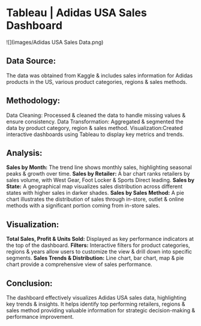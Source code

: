 # Tableau | Adidas USA Sales Dashboard
![](images/Adidas USA Sales Data.png)

## Data Source:
The data was obtained from Kaggle & includes sales information for Adidas products in the US, various product categories, regions & sales methods.

## Methodology:
Data Cleaning: Processed & cleaned the data to handle missing values & ensure consistency.
Data Transformation: Aggregated & segmented the data by product category, region & sales method.
Visualization:Created interactive dashboards using Tableau to display key metrics and trends.

## Analysis:
**Sales by Month:** The trend line shows monthly sales, highlighting seasonal peaks & growth over time.
**Sales by Retailer:** A bar chart ranks retailers by sales volume, with West Gear, Foot Locker & Sports Direct leading.
**Sales by State:** A geographical map visualizes sales distribution across different states with higher sales in darker shades.
**Sales by Sales Method:** A pie chart illustrates the distribution of sales through in-store, outlet & online methods with a significant portion coming from in-store sales.

## Visualization:
**Total Sales, Profit & Units Sold:** Displayed as key performance indicators at the top of the dashboard.
**Filters:** Interactive filters for product categories, regions & years allow users to customize the view & drill down into specific segments.
**Sales Trends & Distribution:** Line chart, bar chart, map & pie chart provide a comprehensive view of sales performance.

## Conclusion:
The dashboard effectively visualizes Adidas USA sales data, highlighting key trends & insights. It helps identify top performing retailers, regions & sales method providing valuable information for strategic decision-making & performance improvement.


